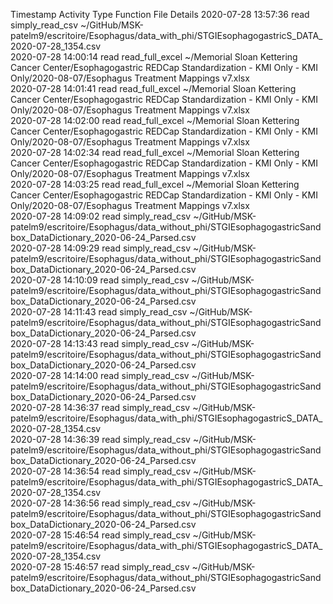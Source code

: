 Timestamp	Activity Type	Function	File	Details
2020-07-28 13:57:36	read	simply_read_csv	~/GitHub/MSK-patelm9/escritoire/Esophagus/data_with_phi/STGIEsophagogastricS_DATA_2020-07-28_1354.csv	
2020-07-28 14:00:14	read	read_full_excel	~/Memorial Sloan Kettering Cancer Center/Esophagogastric REDCap Standardization - KMI Only - KMI Only/2020-08-07/Esophagus Treatment Mappings v7.xlsx	
2020-07-28 14:01:41	read	read_full_excel	~/Memorial Sloan Kettering Cancer Center/Esophagogastric REDCap Standardization - KMI Only - KMI Only/2020-08-07/Esophagus Treatment Mappings v7.xlsx	
2020-07-28 14:02:00	read	read_full_excel	~/Memorial Sloan Kettering Cancer Center/Esophagogastric REDCap Standardization - KMI Only - KMI Only/2020-08-07/Esophagus Treatment Mappings v7.xlsx	
2020-07-28 14:02:34	read	read_full_excel	~/Memorial Sloan Kettering Cancer Center/Esophagogastric REDCap Standardization - KMI Only - KMI Only/2020-08-07/Esophagus Treatment Mappings v7.xlsx	
2020-07-28 14:03:25	read	read_full_excel	~/Memorial Sloan Kettering Cancer Center/Esophagogastric REDCap Standardization - KMI Only - KMI Only/2020-08-07/Esophagus Treatment Mappings v7.xlsx	
2020-07-28 14:09:02	read	simply_read_csv	~/GitHub/MSK-patelm9/escritoire/Esophagus/data_without_phi/STGIEsophagogastricSandbox_DataDictionary_2020-06-24_Parsed.csv	
2020-07-28 14:09:29	read	simply_read_csv	~/GitHub/MSK-patelm9/escritoire/Esophagus/data_without_phi/STGIEsophagogastricSandbox_DataDictionary_2020-06-24_Parsed.csv	
2020-07-28 14:10:09	read	simply_read_csv	~/GitHub/MSK-patelm9/escritoire/Esophagus/data_without_phi/STGIEsophagogastricSandbox_DataDictionary_2020-06-24_Parsed.csv	
2020-07-28 14:11:43	read	simply_read_csv	~/GitHub/MSK-patelm9/escritoire/Esophagus/data_without_phi/STGIEsophagogastricSandbox_DataDictionary_2020-06-24_Parsed.csv	
2020-07-28 14:13:43	read	simply_read_csv	~/GitHub/MSK-patelm9/escritoire/Esophagus/data_without_phi/STGIEsophagogastricSandbox_DataDictionary_2020-06-24_Parsed.csv	
2020-07-28 14:14:00	read	simply_read_csv	~/GitHub/MSK-patelm9/escritoire/Esophagus/data_without_phi/STGIEsophagogastricSandbox_DataDictionary_2020-06-24_Parsed.csv	
2020-07-28 14:36:37	read	simply_read_csv	~/GitHub/MSK-patelm9/escritoire/Esophagus/data_with_phi/STGIEsophagogastricS_DATA_2020-07-28_1354.csv	
2020-07-28 14:36:39	read	simply_read_csv	~/GitHub/MSK-patelm9/escritoire/Esophagus/data_without_phi/STGIEsophagogastricSandbox_DataDictionary_2020-06-24_Parsed.csv	
2020-07-28 14:36:54	read	simply_read_csv	~/GitHub/MSK-patelm9/escritoire/Esophagus/data_with_phi/STGIEsophagogastricS_DATA_2020-07-28_1354.csv	
2020-07-28 14:36:56	read	simply_read_csv	~/GitHub/MSK-patelm9/escritoire/Esophagus/data_without_phi/STGIEsophagogastricSandbox_DataDictionary_2020-06-24_Parsed.csv	
2020-07-28 15:46:54	read	simply_read_csv	~/GitHub/MSK-patelm9/escritoire/Esophagus/data_with_phi/STGIEsophagogastricS_DATA_2020-07-28_1354.csv	
2020-07-28 15:46:57	read	simply_read_csv	~/GitHub/MSK-patelm9/escritoire/Esophagus/data_without_phi/STGIEsophagogastricSandbox_DataDictionary_2020-06-24_Parsed.csv	
